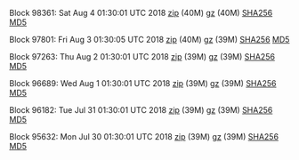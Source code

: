 Block 98361: Sat Aug  4 01:30:01 UTC 2018 [zip](https://files.01coin.io/mainnet/2018-08-04/bootstrap.dat.zip) (40M) [gz](https://files.01coin.io/mainnet/2018-08-04/bootstrap.dat.tar.gz) (40M) [SHA256](https://files.01coin.io/mainnet/2018-08-04/sha256.txt) [MD5](https://files.01coin.io/mainnet/2018-08-04/md5.txt)

Block 97801: Fri Aug  3 01:30:05 UTC 2018 [zip](https://files.01coin.io/mainnet/2018-08-03/bootstrap.dat.zip) (40M) [gz](https://files.01coin.io/mainnet/2018-08-03/bootstrap.dat.tar.gz) (39M) [SHA256](https://files.01coin.io/mainnet/2018-08-03/sha256.txt) [MD5](https://files.01coin.io/mainnet/2018-08-03/md5.txt)

Block 97263: Thu Aug  2 01:30:01 UTC 2018 [zip](https://files.01coin.io/mainnet/2018-08-02/bootstrap.dat.zip) (39M) [gz](https://files.01coin.io/mainnet/2018-08-02/bootstrap.dat.tar.gz) (39M) [SHA256](https://files.01coin.io/mainnet/2018-08-02/sha256.txt) [MD5](https://files.01coin.io/mainnet/2018-08-02/md5.txt)

Block 96689: Wed Aug  1 01:30:01 UTC 2018 [zip](https://files.01coin.io/mainnet/2018-08-01/bootstrap.dat.zip) (39M) [gz](https://files.01coin.io/mainnet/2018-08-01/bootstrap.dat.tar.gz) (39M) [SHA256](https://files.01coin.io/mainnet/2018-08-01/sha256.txt) [MD5](https://files.01coin.io/mainnet/2018-08-01/md5.txt)

Block 96182: Tue Jul 31 01:30:01 UTC 2018 [zip](https://files.01coin.io/mainnet/2018-07-31/bootstrap.dat.zip) (39M) [gz](https://files.01coin.io/mainnet/2018-07-31/bootstrap.dat.tar.gz) (39M) [SHA256](https://files.01coin.io/mainnet/2018-07-31/sha256.txt) [MD5](https://files.01coin.io/mainnet/2018-07-31/md5.txt)

Block 95632: Mon Jul 30 01:30:01 UTC 2018 [zip](https://files.01coin.io/mainnet/2018-07-30/bootstrap.dat.zip) (39M) [gz](https://files.01coin.io/mainnet/2018-07-30/bootstrap.dat.tar.gz) (39M) [SHA256](https://files.01coin.io/mainnet/2018-07-30/sha256.txt) [MD5](https://files.01coin.io/mainnet/2018-07-30/md5.txt)
